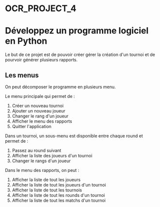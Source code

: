 # OCR_PROJECT_4
# Développez un programme logiciel en Python

Le but de ce projet est de pouvoir créer gérer la création d'un tournoi et de pourvoir générer plusieurs rapports.

## Les menus
On peut décomposer le programme en plusieurs menu.

Le menu principale qui permet de :
  1. Créer un nouveau tournoi
  2. Ajouter un nouveau joueur
  3. Changer le rang d'un joueur
  4. Afficher le menu des rapports
  5. Quitter l'application

Dans un tournoi, un sous-menu est disponible entre chaque round et permet de :
  1. Passez au round suivant
  2. Afficher la liste des joueurs d'un tournoi
  3. Changer le rangs d'un joueur

Dans le menu des rapports, on peut :
  1. Afficher la liste de tout les joueurs
  2. Afficher la liste de tout les joueurs d'un tournoi
  3. Afficher la liste de tout les tournois
  4. Afficher la liste de tout les rounds d'un tournoi
  5. Afficher la liste de tout les matchs d'un tournoi
